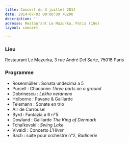 ```yaml
---
title: Concert du 3 juillet 2014
date: 2014-07-03 00:00:00 +0200
description: ''
adresse: Restaurant Le Mazurka, Paris (18e)
layout: concert

---
```

### Lieu

Restaurant Le Mazurka, 3 rue André Del Sarte, 75018 Paris

### Programme

* Rosenmüller : Sonata undecima a 5
* Purcell : Chaconne _Three parts on a ground_
* Dobrinescu : _Lekho neraneno_
* Holborne : Pavane & Gaillarde
* Telemann : Sonate en trio
* Air de Carrousel
* Byrd : Fantazia a 6 n°5
* Dowland : Gaillarde _The King of Denmark_
* Tchaïkovski : _Swing Lake_
* Vivaldi : Concerto _L'Hiver_
* Bach : suite pour orchestre n°2, _Badinerie_